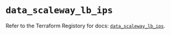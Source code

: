 # `data_scaleway_lb_ips`

Refer to the Terraform Registory for docs: [`data_scaleway_lb_ips`](https://registry.terraform.io/providers/scaleway/scaleway/2.18.0/docs/data-sources/lb_ips).

